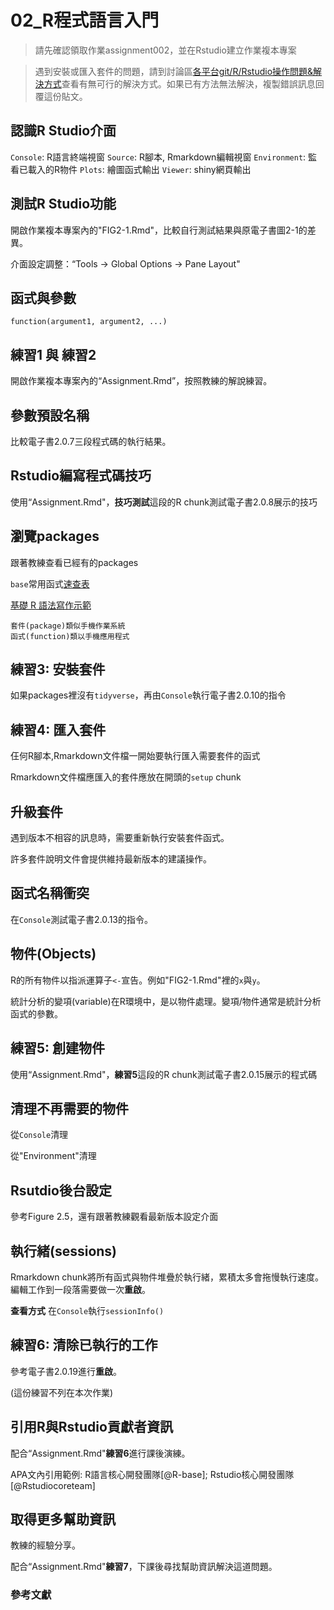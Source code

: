 # 02_R程式語言入門

<!--- 上課日期: 20210930 --->

> 請先確認領取作業assignment002，並在Rstudio建立作業複本專案

> 遇到安裝或匯入套件的問題，請到討論區[各平台git/R/Rstudio操作問題&解決方式](https://github.com/Rstat-project/ug1-practical/discussions/8)查看有無可行的解決方式。如果已有方法無法解決，複製錯誤訊息回覆這份貼文。

## 認識R Studio介面

`Console`: R語言終端視窗
`Source`: R腳本, Rmarkdown編輯視窗
`Environment`: 監看已載入的R物件
`Plots`: 繪圖函式輸出
`Viewer`: shiny網頁輸出

## 測試R Studio功能

開啟作業複本專案內的"FIG2-1.Rmd"，比較自行測試結果與原電子書圖2-1的差異。

介面設定調整：“Tools -> Global Options -> Pane Layout"


## 函式與參數

```
function(argument1, argument2, ...)
```

## 練習1 與 練習2

開啟作業複本專案內的“Assignment.Rmd”，按照教練的解說練習。


## 參數預設名稱

比較電子書2.0.7三段程式碼的執行結果。


## Rstudio編寫程式碼技巧

使用“Assignment.Rmd"，**技巧測試**這段的R chunk測試電子書2.0.8展示的技巧

## 瀏覽packages

跟著教練查看已經有的packages

`base`常用函式[速查表](files/base-r-TC.pdf)
  
[基礎 R 語法寫作示範](https://rstat-project.github.io/Reproducible_STAT/notes/base_R_demo.html)

```
套件(package)類似手機作業系統
函式(function)類以手機應用程式
```


## 練習3: 安裝套件 

如果packages裡沒有`tidyverse`，再由`Console`執行電子書2.0.10的指令



## 練習4: 匯入套件

仼何R腳本,Rmarkdown文件檔一開始要執行匯入需要套件的函式

Rmarkdown文件檔應匯入的套件應放在開頭的``` setup ``` chunk

## 升級套件

遇到版本不相容的訊息時，需要重新執行安裝套件函式。  

許多套件說明文件會提供維持最新版本的建議操作。


## 函式名稱衝突

在`Console`測試電子書2.0.13的指令。

## 物件(Objects)

R的所有物件以指派運算子`<-`宣告。例如"FIG2-1.Rmd"裡的`x`與`y`。

統計分析的變項(variable)在R環境中，是以物件處理。變項/物件通常是統計分析函式的參數。


## 練習5: 創建物件

使用“Assignment.Rmd"，**練習5**這段的R chunk測試電子書2.0.15展示的程式碼

<!--- 首先在討論區回應**測試結果**的前五位同學，採計本次作業**演練活用度**評分。 --->

## 清理不再需要的物件

從`Console`清理

從"Environment"清理


## Rsutdio後台設定

參考Figure 2.5，還有跟著教練觀看最新版本設定介面


## 執行緒(sessions)

Rmarkdown chunk將所有函式與物件堆疊於執行緒，累積太多會拖慢執行速度。編輯工作到一段落需要做一次**重啟**。

**查看方式** 在`Console`執行`sessionInfo()`

## 練習6: 清除已執行的工作

參考電子書2.0.19進行**重啟**。

(這份練習不列在本次作業)

## 引用R與Rstudio貢獻者資訊

配合“Assignment.Rmd"**練習6**進行課後演練。

APA文內引用範例: R語言核心開發團隊[@R-base]; Rstudio核心開發團隊[@Rstudiocoreteam]

## 取得更多幫助資訊

教練的經驗分享。

配合“Assignment.Rmd"**練習7**，下課後尋找幫助資訊解決這道問題。


### 參考文獻
